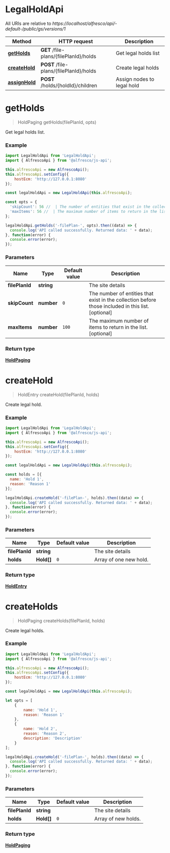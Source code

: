 # LegalHoldApi

All URIs are relative to *https://localhost/alfresco/api/-default-/public/gs/versions/1*

Method | HTTP request | Description
------------- | ------------- | -------------
[**getHolds**](LegalHoldApi.md#getHolds) | **GET** /file-plans/{filePlanId}/holds | Get legal holds list
[**createHold**](LegalHoldApi.md#createHold) | **POST** /file-plans/{filePlanId}/holds | Create legal holds
[**assignHold**](LegalHoldApi.md#assignHold) | **POST** /holds/{holdId}/children | Assign nodes to legal hold

<a name="getHolds"></a>
# **getHolds**
> HoldPaging getHolds(filePlanId, opts)

Get legal holds list.

### Example
```javascript
import LegalHoldApi from 'LegalHoldApi';
import { AlfrescoApi } from '@alfresco/js-api';

this.alfrescoApi = new AlfrescoApi();
this.alfrescoApi.setConfig({
    hostEcm: 'http://127.0.0.1:8080'
});

const legalHoldApi = new LegalHoldApi(this.alfrescoApi);

const opts = { 
  'skipCount': 56 //  | The number of entities that exist in the collection before those included in this list.
  'maxItems': 56 //  | The maximum number of items to return in the list.
};

legalHoldApi.getHolds('-filePlan-', opts).then((data) => {
  console.log('API called successfully. Returned data: ' + data);
}, function(error) {
  console.error(error);
});

```

### Parameters

Name | Type | Default value  | Description
------------- | ------------- | ------------- | -------------
 **filePlanId** | **string** | | The site details 
 **skipCount** | **number**| `0` | The number of entities that exist in the collection before those included in this list. [optional] 
 **maxItems** | **number**| `100` | The maximum number of items to return in the list. [optional] 

### Return type

[**HoldPaging**](HoldPaging.md)







<a name="createHold"></a>
# **createHold**
> HoldEntry createHold(filePlanId, holds)

Create legal hold.

### Example

```javascript
import LegalHoldApi from 'LegalHoldApi';
import { AlfrescoApi } from '@alfresco/js-api';

this.alfrescoApi = new AlfrescoApi();
this.alfrescoApi.setConfig({
    hostEcm: 'http://127.0.0.1:8080'
});

const legalHoldApi = new LegalHoldApi(this.alfrescoApi);

const holds = [{ 
  name: 'Hold 1',
  reason: 'Reason 1'
}];

legalHoldApi.createHold('-filePlan-', holds).then((data) => {
  console.log('API called successfully. Returned data: ' + data);
}, function(error) {
  console.error(error);
});

```

### Parameters

Name | Type | Default value  | Description
------------- | ------------- | ------------- | -------------
 **filePlanId** | **string** | | The site details 
 **holds** | **Hold[]**| `0` | Array of one new hold.

### Return type

[**HoldEntry**](./HoldEntry.md)

<a name="createHolds"></a>
# **createHolds**
> HoldPaging createHolds(filePlanId, holds)

Create legal holds.

### Example

```javascript
import LegalHoldApi from 'LegalHoldApi';
import { AlfrescoApi } from '@alfresco/js-api';

this.alfrescoApi = new AlfrescoApi();
this.alfrescoApi.setConfig({
    hostEcm: 'http://127.0.0.1:8080'
});

const legalHoldApi = new LegalHoldApi(this.alfrescoApi);

let opts = [
    { 
        name: 'Hold 1',
        reason: 'Reason 1'
    },
    {
        name: 'Hold 2',
        reason: 'Reason 2',
        description: 'Description'
    }
];

legalHoldApi.createHold('-filePlan-', holds).then((data) => {
  console.log('API called successfully. Returned data: ' + data);
}, function(error) {
  console.error(error);
});

```

### Parameters

Name | Type | Default value  | Description
------------- | ------------- | ------------- | -------------
 **filePlanId** | **string** | | The site details 
 **holds** | **Hold[]**| `0` | Array of new holds.

### Return type

[**HoldPaging**](./HoldPaging.md)

